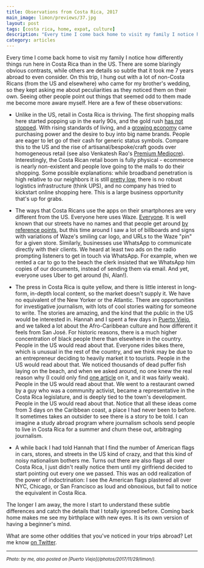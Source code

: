 ```yaml
---
title: Observations from Costa Rica, 2017
main_image: limon/previews/37.jpg
layout: post
tags: [costa rica, home, expat, culture]
description: "Every time I come back home to visit my family I notice how differently things run here in Costa Rica than in the US. There are some blaringly obvious contrasts, while others are details so subtle that it took me 7 years abroad consider."
category: articles
---
```


Every time I come back home to visit my family I notice how differently things run here in Costa Rica than in the US. There are some blaringly obvious contrasts, while others are details so subtle that it took me 7 years abroad to even consider. On this trip, I hung out with a lot of non-Costa Ricans (from the US and elsewhere) who came for my brother's wedding, so they kept asking me about peculiarities as they noticed them on their own. Seeing other people point out things that seemed odd to them made me become more aware myself. Here are a few of these observations:

* Unlike in the US, retail in Costa Rica is thriving. The first shopping malls here started popping up in the early 90s, and the gold rush [has not stopped](http://www.elfinancierocr.com/economia-y-politica/costa-rica-vive-fuerte-auge-de-centros-comerciales/2H6JN534QZGFXHUWGMBEK2FQFQ/story/). With rising standards of living, and a [growing economy](https://tradingeconomics.com/costa-rica/gdp-per-capita) came purchasing power and the desire to buy into big name brands. People are eager to let go of their cash for generic status symbols. Compare this to the US and the rise of artisanal/bespoke/craft goods over homogeneous retail (see also Venkatesh Rao's [Premium Mediocre](https://www.ribbonfarm.com/2017/08/17/the-premium-mediocre-life-of-maya-millennial/)). Interestingly, the Costa Rican retail boom is fully physical - ecommerce is nearly non-existent and people love going to the malls to do their shopping. Some possible explanations: while broadband penetration is high relative to our neighbors it is still [pretty low](https://en.wikipedia.org/wiki/List_of_countries_by_number_of_broadband_Internet_subscriptions), there is no robust logistics infrastructure (think UPS), and no company has tried to kickstart online shopping here. This is a large business opportunity that's up for grabs.

* The ways that Costa Ricans use the apps on their smartphones are very different from the US. Everyone here uses Waze. [Everyone](https://www.washingtonpost.com/news/innovations/wp/2014/10/27/why-waze-is-so-incredibly-popular-in-costa-rica/?utm_term=.e93d1668e698). It is well known that our streets have no names and that people get around [by reference points](https://www.wsj.com/articles/SB10001424052702304870304577489094121477570), but this time around I saw a lot of billboards and signs with variations of Waze's smiling car logo, and URLs to the Waze "pin" for a given store. Similarly, businesses use WhatsApp to communicate directly with their clients. We heard at least two ads on the radio prompting listeners to get in touch via WhatsApp. For example, when we rented a car to go to the beach the clerk insisted that we WhatsApp him copies of our documents, instead of sending them via email. And yet, everyone uses Uber to get around (hi, Alan!).

* The press in Costa Rica is quite yellow, and there is little interest in long-form, in-depth local content, so the market doesn't supply it. We have no equivalent of the New Yorker or the Atlantic. There are opportunities for investigative journalism, with lots of cool stories waiting for someone to write. The stories are amazing, and the kind that the public in the US would be interested in. Hannah and I spent a few days in [Puerto Viejo](photos/2017/11/29/limon/), and we talked a lot about the Afro-Caribbean culture and how different it feels from San José. For historic reasons, there is a much higher concentration of black people there than elsewhere in the country. People in the US would read about that. Everyone rides bikes there, which is unusual in the rest of the country, and we think may be due to an entrepreneur deciding to heavily market it to tourists. People in the US would read about that. We noticed thousands of dead puffer fish laying on the beach, and when we asked around, no one knew the real reason why (I could only find [one article](http://www.ticotimes.net/2013/10/04/natural-causes-likely-to-blame-for-mass-fish-deaths-on-costa-rica-s-caribbean-coast) on it, and it was fairly weak). People in the US would read about that. We went to a restaurant owned by a guy who was a community activist, became a representative in the Costa Rica legislature, and is deeply tied to the town's development. People in the US would read about that. Notice that all these ideas come from 3 days on the Caribbean coast, a place I had never been to before. It sometimes takes an outsider to see there is a story to be told. I can imagine a study abroad program where journalism schools send people to live in Costa Rica for a summer and churn these out, arbitraging journalism.

* A while back I had told Hannah that I find the number of American flags in cars, stores, and streets in the US kind of crazy, and that this kind of noisy nationalism bothers me. Turns out there are also flags all over Costa Rica, I just didn't really notice them until my girlfriend decided to start pointing out every one we passed. This was an odd realization of the power of indoctrination: I see the American flags plastered all over NYC, Chicago, or San Francisco as loud and obnoxious, but fail to notice the equivalent in Costa Rica.

The longer I am away, the more I start to understand these subtle differences and catch the details that I totally ignored before. Coming back home makes me see my birthplace with new eyes. It is its own version of having a beginner's mind.

What are some other oddities that you've noticed in your trips abroad? Let me know [on Twitter](https://www.twitter.com/avyfain).

<hr>
<small><em>Photo: by me, also posted on [Puerto Viejo](/photos/2017/11/29/limon/).</em></small>